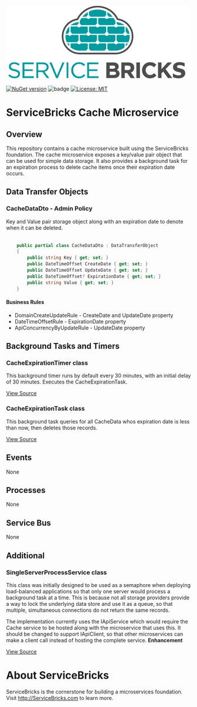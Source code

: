 ![ServiceBricks Logo](https://github.com/holomodular/ServiceBricks/blob/main/Logo.png)  

[![NuGet version](https://badge.fury.io/nu/ServiceBricks.Cache.svg)](https://badge.fury.io/nu/ServiceBricks.Cache)
![badge](https://img.shields.io/endpoint?url=https://gist.githubusercontent.com/holomodular-support/a4914be5332dc8c9536889edf1f00ace/raw/servicebrickscache-codecoverage.json)
[![License: MIT](https://img.shields.io/badge/License-MIT-389DA0.svg)](https://opensource.org/licenses/MIT)

# ServiceBricks Cache Microservice

## Overview

This repository contains a cache microservice built using the ServiceBricks foundation.
The cache microservice exposes a key/value pair object that can be used for simple data storage.
It also provides a background task for an expiration process to delete cache items once their expiration date occurs.

## Data Transfer Objects

### CacheDataDto - Admin Policy
Key and Value pair storage object along with an expiration date to denote when it can be deleted.

```csharp

    public partial class CacheDataDto : DataTransferObject
    {
        public string Key { get; set; }
        public DateTimeOffset CreateDate { get; set; }
        public DateTimeOffset UpdateDate { get; set; }
        public DateTimeOffset? ExpirationDate { get; set; }
        public string Value { get; set; }
    }

```

#### Business Rules

* DomainCreateUpdateRule - CreateDate and UpdateDate property
* DateTimeOffsetRule - ExpirationDate property
* ApiConcurrencyByUpdateRule - UpdateDate property


## Background Tasks and Timers

### CacheExpirationTimer class
This background timer runs by default every 30 minutes, with an initial delay of 30 minutes. Executes the CacheExpirationTask.

[View Source](https://github.com/holomodular/ServiceBricks-Cache/blob/main/src/V1/ServiceBricks.Cache/BackgroundTask/CacheExpirationTimer.cs)

### CacheExpirationTask class
This background task queries for all CacheData whos expiration date is less than now, then deletes those records.

[View Source](https://github.com/holomodular/ServiceBricks-Cache/blob/main/src/V1/ServiceBricks.Cache/BackgroundTask/CacheExpirationTask.cs)

## Events
None

## Processes
None

## Service Bus
None

## Additional

### SingleServerProcessService class
This class was initially designed to be used as a semaphore when deploying load-balanced applications so that only one server would process a background task at a time.
This is because not all storage providers provide a way to lock the underlying data store and use it as a queue, so that multiple, simultaneous connections do not return the same records.

The implementation currently uses the IApiService which would require the Cache service to be hosted along with the microservice that uses this.
It should be changed to support IApiClient, so that other microservices can make a client call instead of hosting the complete service. **Enhancement**

[View Source](https://github.com/holomodular/ServiceBricks-Cache/blob/main/src/V1/ServiceBricks.Cache/Service/SingleServerProcessService.cs)

# About ServiceBricks

ServiceBricks is the cornerstone for building a microservices foundation.
Visit http://ServiceBricks.com to learn more.

